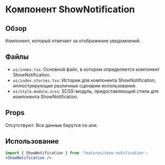 # Компонент ShowNotification

## Обзор
Компонент, который отвечает за отображение уведомлений.

## Файлы

- `ui/index.tsx`: Основной файл, в котором определяется компонент ShowNotification.
- `ui/index.stories.tsx`: Истории для компонента ShowNotification, иллюстрирующие различные сценарии использования.
- `ui/style.module.scss`: SCSS-модуль, предоставляющий стили для компонента ShowNotification.

## Props
Отсутствуют. Все данные берутся по апи.

## Использование
```jsx
import { ShowNotification } from 'features/show-notification';
<ShowNotification />
```